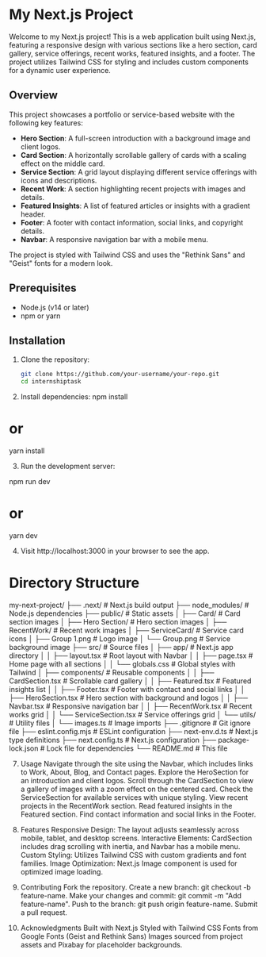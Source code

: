 # My Next.js Project

Welcome to my Next.js project! This is a web application built using Next.js, featuring a responsive design with various sections like a hero section, card gallery, service offerings, recent works, featured insights, and a footer. The project utilizes Tailwind CSS for styling and includes custom components for a dynamic user experience.

## Overview

This project showcases a portfolio or service-based website with the following key features:
- **Hero Section**: A full-screen introduction with a background image and client logos.
- **Card Section**: A horizontally scrollable gallery of cards with a scaling effect on the middle card.
- **Service Section**: A grid layout displaying different service offerings with icons and descriptions.
- **Recent Work**: A section highlighting recent projects with images and details.
- **Featured Insights**: A list of featured articles or insights with a gradient header.
- **Footer**: A footer with contact information, social links, and copyright details.
- **Navbar**: A responsive navigation bar with a mobile menu.

The project is styled with Tailwind CSS and uses the "Rethink Sans" and "Geist" fonts for a modern look.

## Prerequisites

- Node.js (v14 or later)
- npm or yarn

## Installation

1. Clone the repository:
   ```bash
   git clone https://github.com/your-username/your-repo.git
   cd internshiptask

2. Install dependencies:
npm install
# or
yarn install


3. Run the development server:

npm run dev
# or
yarn dev


4. Visit http://localhost:3000 in your browser to see the app.

# Directory Structure

my-next-project/
├── .next/              # Next.js build output
├── node_modules/       # Node.js dependencies
├── public/             # Static assets
│   ├── Card/           # Card section images
│   ├── Hero Section/   # Hero section images
│   ├── RecentWork/     # Recent work images
│   ├── ServiceCard/    # Service card icons
│   ├── Group 1.png     # Logo image
│   └── Group.png       # Service background image
├── src/                # Source files
│   ├── app/            # Next.js app directory
│   │   ├── layout.tsx  # Root layout with Navbar
│   │   ├── page.tsx    # Home page with all sections
│   │   └── globals.css # Global styles with Tailwind
│   ├── components/     # Reusable components
│   │   ├── CardSection.tsx  # Scrollable card gallery
│   │   ├── Featured.tsx     # Featured insights list
│   │   ├── Footer.tsx       # Footer with contact and social links
│   │   ├── HeroSection.tsx  # Hero section with background and logos
│   │   ├── Navbar.tsx       # Responsive navigation bar
│   │   ├── RecentWork.tsx   # Recent works grid
│   │   └── ServiceSection.tsx # Service offerings grid
│   └── utils/           # Utility files
│       └── images.ts    # Image imports
├── .gitignore           # Git ignore file
├── eslint.config.mjs    # ESLint configuration
├── next-env.d.ts        # Next.js type definitions
├── next.config.ts       # Next.js configuration
├── package-lock.json    # Lock file for dependencies
└── README.md            # This file




7. Usage
Navigate through the site using the Navbar, which includes links to Work, About, Blog, and Contact pages.
Explore the HeroSection for an introduction and client logos.
Scroll through the CardSection to view a gallery of images with a zoom effect on the centered card.
Check the ServiceSection for available services with unique styling.
View recent projects in the RecentWork section.
Read featured insights in the Featured section.
Find contact information and social links in the Footer.




8. Features
Responsive Design: The layout adjusts seamlessly across mobile, tablet, and desktop screens.
Interactive Elements: CardSection includes drag scrolling with inertia, and Navbar has a mobile menu.
Custom Styling: Utilizes Tailwind CSS with custom gradients and font families.
Image Optimization: Next.js Image component is used for optimized image loading.



8. Contributing
Fork the repository.
Create a new branch: git checkout -b feature-name.
Make your changes and commit: git commit -m "Add feature-name".
Push to the branch: git push origin feature-name.
Submit a pull request.


9. Acknowledgments
Built with Next.js
Styled with Tailwind CSS
Fonts from Google Fonts (Geist and Rethink Sans)
Images sourced from project assets and Pixabay for placeholder backgrounds.